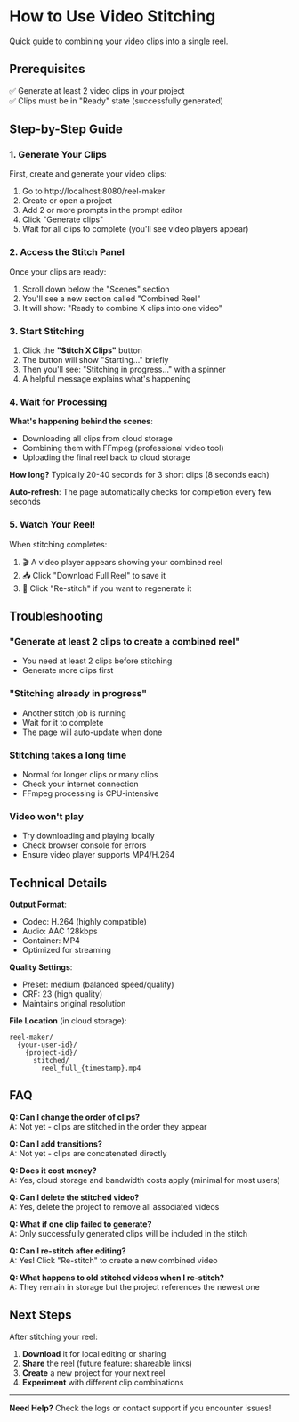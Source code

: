 # How to Use Video Stitching

Quick guide to combining your video clips into a single reel.

## Prerequisites

✅ Generate at least 2 video clips in your project  
✅ Clips must be in "Ready" state (successfully generated)

## Step-by-Step Guide

### 1. Generate Your Clips

First, create and generate your video clips:

1. Go to http://localhost:8080/reel-maker
2. Create or open a project
3. Add 2 or more prompts in the prompt editor
4. Click "Generate clips"
5. Wait for all clips to complete (you'll see video players appear)

### 2. Access the Stitch Panel

Once your clips are ready:

1. Scroll down below the "Scenes" section
2. You'll see a new section called "Combined Reel"
3. It will show: "Ready to combine X clips into one video"

### 3. Start Stitching

1. Click the **"Stitch X Clips"** button
2. The button will show "Starting..." briefly
3. Then you'll see: "Stitching in progress..." with a spinner
4. A helpful message explains what's happening

### 4. Wait for Processing

**What's happening behind the scenes**:
- Downloading all clips from cloud storage
- Combining them with FFmpeg (professional video tool)
- Uploading the final reel back to cloud storage

**How long?** Typically 20-40 seconds for 3 short clips (8 seconds each)

**Auto-refresh**: The page automatically checks for completion every few seconds

### 5. Watch Your Reel!

When stitching completes:

1. 🎬 A video player appears showing your combined reel
2. 📥 Click "Download Full Reel" to save it
3. 🔄 Click "Re-stitch" if you want to regenerate it

## Troubleshooting

### "Generate at least 2 clips to create a combined reel"
- You need at least 2 clips before stitching
- Generate more clips first

### "Stitching already in progress"
- Another stitch job is running
- Wait for it to complete
- The page will auto-update when done

### Stitching takes a long time
- Normal for longer clips or many clips
- Check your internet connection
- FFmpeg processing is CPU-intensive

### Video won't play
- Try downloading and playing locally
- Check browser console for errors
- Ensure video player supports MP4/H.264

## Technical Details

**Output Format**:
- Codec: H.264 (highly compatible)
- Audio: AAC 128kbps
- Container: MP4
- Optimized for streaming

**Quality Settings**:
- Preset: medium (balanced speed/quality)
- CRF: 23 (high quality)
- Maintains original resolution

**File Location** (in cloud storage):
```
reel-maker/
  {your-user-id}/
    {project-id}/
      stitched/
        reel_full_{timestamp}.mp4
```

## FAQ

**Q: Can I change the order of clips?**  
A: Not yet - clips are stitched in the order they appear

**Q: Can I add transitions?**  
A: Not yet - clips are concatenated directly

**Q: Does it cost money?**  
A: Yes, cloud storage and bandwidth costs apply (minimal for most users)

**Q: Can I delete the stitched video?**  
A: Yes, delete the project to remove all associated videos

**Q: What if one clip failed to generate?**  
A: Only successfully generated clips will be included in the stitch

**Q: Can I re-stitch after editing?**  
A: Yes! Click "Re-stitch" to create a new combined video

**Q: What happens to old stitched videos when I re-stitch?**  
A: They remain in storage but the project references the newest one

## Next Steps

After stitching your reel:

1. **Download** it for local editing or sharing
2. **Share** the reel (future feature: shareable links)
3. **Create** a new project for your next reel
4. **Experiment** with different clip combinations

---

**Need Help?** Check the logs or contact support if you encounter issues!
